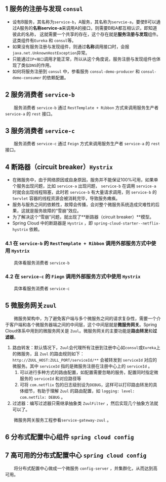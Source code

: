 ## 1 服务的注册与发现 `consul`
- 设有B服务，其名称为`service-b`，A服务，其名称为`servcie-a`，要使B可以通过A服务的**名称service-a**来调用A的接口，则需要B和A都互相认识，即知道彼此的名称，
这就需要一个共享的存在，这个存在就是**服务注册与发现**组件。这类组件有`Eureka` 和 `consul`等。
- 如果没有服务注册与发现组件，则通过**名称**调用接口时，会报`java.net.UnknownHostException`异常。
- 只能通过`IP+端口`调用才能正常，所以从这个角度说，服务注册与发现组件也体现了类似`DNS`的作用。
- 如何将服务注册到 `consul` 中，参看服务 `consul-demo-producer` 和 `consul-demo-consumer` 的依赖配置。

## 2 服务消费者 `service-b`
&emsp;&emsp;服务消费者 `service-b` 通过 `RestTemplate + Ribbon` 方式来调用服务生产者 `service-a` 的 `rest` 接口。

## 3 服务消费者 `service-c`
&emsp;&emsp;服务消费者 `service-c` 通过 `Feign` 方式来调用服务生产者 `service-a` 的 `rest` 接口。

## 4 断路器（circuit breaker）`Hystrix`
- 在微服务中，由于网络原因或自身原因，服务并不能保证100%可用，如果单个服务出现问题，比如 `service-a` 出现问题， `service-b` 在调用 `service-a` 时就会出现线程阻塞，此时若 `service-b` 有大量请求调用，则 `service-b` 的 `Servlet` 容器的线程资源会被消耗完毕，导致服务瘫痪。
- 服务与服务之间的依赖性，故障会传播，会对整个微服务系统造成灾难性的后果，这就是服务故障的“雪崩”效应。
- 为了解决这个“雪崩”问题，就出现了**断路器（circuit breaker）**模型。
- Spring Cloud 中的断路器是 `Hystrix` ，即 `spring-cloud-starter--netflix-hystrix` 依赖。

### 4.1 在 `service-b` 的 `RestTemplate + Ribbon` 调用外部服务方式中使用 `Hystrix`
&emsp;&emsp;具体看服务消费者 `service-b`
### 4.2 在 `service-c` 的 `Fiegn` 调用外部服务方式中使用 `Hystrix`
&emsp;&emsp;具体看服务消费者 `service-c`

## 5 微服务网关`zuul`
&emsp;&emsp;微服务架构中，为了避免客户端与多个微服务之间的请求复杂性，需要一个介于客户端和各个微服务器端之间的中间层，这个中间层就是**微服务网关**。Spring Cloud体系中用到的微服务网关是 `Zuul`。微服务网关的主要功能是**路由转发**和**过滤器**。  

1. 路由转发：默认情况下，`Zuul`会代理所有注册到注册中心如`consul`或`Eureka`上的微服务，且 `Zuul` 的路由规则如下：`http://ZUUL_HOST:ZULL_PORT/serviceId/**` 会被转发到 `serviceId` 对应的微服务。其中 `serviceId` 指的是微服务注册在注册中心上的 `serviceId` 。
    1. 可以进行多种方式的路由配置，如配置需要忽略的服务，配置同时指定微服务的 `serviceId` 和对应路径等
    2. 可将 `com.netflix` 包的日志级别设为`DEBUG`，这样可以打印路由转发的具体细节，有助于理解 `Zuul` 的路由配置，如 `logging: level: com.netfilx: DEBUG` 。
2. 过滤器：编写过滤器只需继承抽象类 `ZuulFilter` ，然后实现几个抽象方法就可以了。  

&emsp;&emsp;微服务网关服务工程参看`service-gateway-zuul` 。


## 6 分布式配置中心组件 `spring cloud config`

## 7 高可用的分布式配置中心 `spring cloud config`
&emsp;&emsp;将分布式配置中心做成一个微服务 `config-server` ，并集群化，从而达到高可用。
